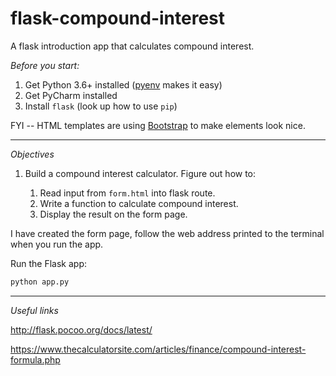 # flask-compound-interest

A flask introduction app that calculates compound interest.


*Before you start:*
1. Get Python 3.6+ installed ([pyenv][3] makes it easy)
2. Get PyCharm installed
3. Install `flask` (look up how to use `pip`)

FYI -- HTML templates are using [Bootstrap][2] to make elements look nice.

---

*Objectives*

1. Build a compound interest calculator. Figure out how to:

    1. Read input from `form.html` into flask route.
    1. Write a function to calculate compound interest.
    1. Display the result on the form page.

I have created the form page, follow the web address printed to the terminal when you run the app.

Run the Flask app:
```python
python app.py
```

---

*Useful links*

http://flask.pocoo.org/docs/latest/

https://www.thecalculatorsite.com/articles/finance/compound-interest-formula.php


[2]:http://getbootstrap.com/
[3]:https://github.com/pyenv/pyenv